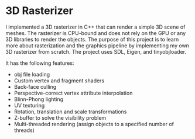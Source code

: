 # 3D Rasterizer

I implemented a 3D rasterizer in C++ that can render a simple 3D scene of meshes. The rasterizer is CPU-bound and does not rely on the GPU or any 3D libraries to render the objects. The purpose of this project is to learn more about rasterization and the graphics pipeline by implementing my own 3D rasterizer from scratch. The project uses SDL, Eigen, and tinyobjloader.


It has the following features:
- obj file loading
- Custom vertex and fragment shaders
- Back-face culling
- Perspective-correct vertex attribute interpolation
- Blinn-Phong lighting
- UV texturing
- Rotation, translation and scale transformations
- Z-buffer to solve the visibility problem
- Multi-threaded rendering (assign objects to a specified number of threads)
